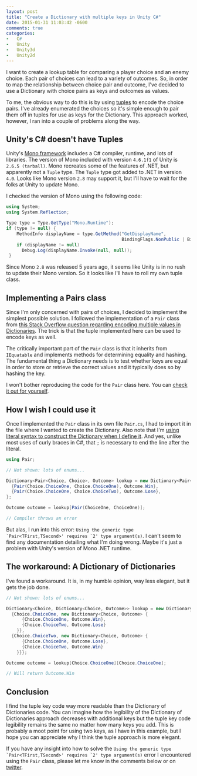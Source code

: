 ```yaml
---
layout: post
title: "Create a Dictionary with multiple keys in Unity C#"
date: 2015-01-31 11:03:42 -0600
comments: true
categories:
-   C#
-   Unity
-   Unity3d
-   Unity2d
---
```


I want to create a lookup table for comparing a player choice and an enemy choice.  Each pair of choices can lead to a variety of outcomes.  So, in order to map the relationship between choice pair and outcome, I've decided to use a Dictionary with choice pairs as keys and outcomes as values.

To me, the obvious way to do this is by using [tuples](http://en.wikipedia.org/wiki/Tuple) to encode the choice pairs.  I've already enumerated the choices so it's simple enough to pair them off in tuples for use as keys for the Dictionary.  This approach worked, however, I ran into a couple of problems along the way.

<!--more-->

## Unity's C# doesn't have Tuples

Unity's [Mono framework](http://en.wikipedia.org/wiki/Mono_%2528software%2529) includes a C# compiler, runtime, and lots of libraries.  The version of Mono included with version `4.6.1f1` of Unity is `2.6.5 (tarball)`.  Mono recreates some of the features of .NET, but apparently not a `Tuple` type.  The `Tuple` type got added to .NET in version `4.0`.  Looks like Mono version `2.8` may support it, but I'll have to wait for the folks at Unity to update Mono.

I checked the version of Mono using the following code:

``` csharp Check Unity's version of Mono
using System;
using System.Reflection;

Type type = Type.GetType("Mono.Runtime");
if (type != null) {
    MethodInfo displayName = type.GetMethod("GetDisplayName",
                                            BindingFlags.NonPublic | BindingFlags.Static);
    if (displayName != null)
      Debug.Log(displayName.Invoke(null, null));
 }
```

Since Mono `2.8` was released 5 years ago, it seems like Unity is in no rush to update their Mono version.  So it looks like I'll have to roll my own tuple class.

## Implementing a Pairs class

Since I'm only concerned with pairs of choices, I decided to implement the simplest possible solution.  I followed the implementation of a `Pair` class from [this Stack Overflow question regarding encoding multiple values in Dictionaries](http://stackoverflow.com/questions/569903/multi-value-dictionary).  The trick is that the tuple implemented here can be used to encode keys as well.

The critically important part of the `Pair` class is that it inherits from `IEquatable` and implements methods for determining equality and hashing.  The fundamental thing a Dictionary needs is to test whether keys are equal in order to store or retrieve the correct values and it typically does so by hashing the key.

I won't bother reproducing the code for the `Pair` class here.  You can [check it out for yourself](http://stackoverflow.com/a/569920).

## How I wish I could use it

Once I implemented the `Pair` class in its own file `Pair.cs`, I had to import it in the file where I wanted to create the Dictionary.  Also note that I'm [using literal syntax to construct the Dictionary when I define it](http://msdn.microsoft.com/en-us/library/bb531208.aspx).  And yes, unlike most uses of curly braces in C#, that `;` is necessary to end the line after the literal.

``` csharp
using Pair;

// Not shown: lots of enums...

Dictionary<Pair<Choice, Choice>, Outcome> lookup = new Dictionary<Pair<Choice, Choice>, Outcome> {
  {Pair(Choice.ChoiceOne, Choice.ChoiceOne), Outcome.Win},
  {Pair(Choice.ChoiceOne, Choice.ChoiceTwo), Outcome.Lose},
};

Outcome outcome = lookup[Pair(ChoiceOne, ChoiceOne)];

// Compiler throws an error
```

But alas, I run into this error: ``Using the generic type `Pair<TFirst,TSecond>' requires `2' type argument(s)``.  I can't seem to find any documentation detailing what I'm doing wrong.  Maybe it's just a problem with Unity's version of Mono .NET runtime.

## The workaround: A Dictionary of Dictionaries

I've found a workaround.  It is, in my humble opinion, way less elegant, but it gets the job done.

``` csharp
// Not shown: lots of enums...

Dictionary<Choice, Dictionary<Choice, Outcome>> lookup = new Dictionary<Choice, Outcome> {
  {Choice.ChoiceOne, new Dictionary<Choice, Outcome> {
      {Choice.ChoiceOne, Outcome.Win},
      {Choice.ChoiceTwo, Outcome.Lose}
    }},
  {Choice.ChoiceTwo, new Dictionary<Choice, Outcome> {
      {Choice.ChoiceOne, Outcome.Lose},
      {Choice.ChoiceTwo, Outcome.Win}
    }}};

Outcome outcome = lookup[Choice.ChoiceOne][Choice.ChoiceOne];

// Will return Outcome.Win
```

## Conclusion

I find the tuple key code way more readable than the Dictionary of Dictionaries code.  You can imagine how the legibility of the Dictionary of Dictionaries approach decreases with additional keys but the tuple key code legibility remains the same no matter how many keys you add.  This is probably a moot point for using two keys, as I have in this example, but I hope you can appreciate why I think the tuple approach is more elegant.

If you have any insight into how to solve the ``Using the generic type `Pair<TFirst,TSecond>' requires `2' type argument(s)`` error I encountered using the `Pair` class, please let me know in the comments below or on [twitter](http://twitter.com/zerosalife).
